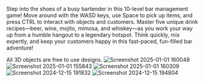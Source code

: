 Step into the shoes of a busy bartender in this 10-level bar management game! Move around with the WASD keys, use Space to pick up items, and press CTRL to interact with objects and customers. Master five unique drink recipes—beer, wine, mojito, mimosa, and whiskey—as you work your way up from a humble hangout to a legendary hotspot. Think quickly, mix expertly, and keep your customers happy in this fast-paced, fun-filled bar adventure!

All 3D objects are free to use designs.
![Screenshot 2025-01-01 160048](https://github.com/user-attachments/assets/bad2fc91-bb4e-4024-bab5-6451e14c32a0)
![Screenshot 2025-01-01 155843](https://github.com/user-attachments/assets/cca40e45-2892-4a77-8e8a-7a2d65130fd5)
![Screenshot 2025-01-01 160309](https://github.com/user-attachments/assets/8b1f3115-efca-4e4a-8488-41ade80ae1c5)
![Screenshot 2024-12-15 191832](https://github.com/user-attachments/assets/c2815dbf-bd0c-4b1e-a918-6dfd21841c03)
![Screenshot 2024-12-15 194804](https://github.com/user-attachments/assets/f4d2d228-d688-4e17-b6b6-02a7ed3e457b)
